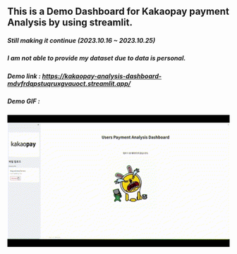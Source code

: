 ## This is a Demo Dashboard for Kakaopay payment Analysis by using streamlit.
##### Still making it continue (2023.10.16 ~ 2023.10.25)

##### I am not able to provide my dataset due to data is personal.

##### Demo link : https://kakaopay-analysis-dashboard-mdvfrdqpstuqruxgvauoct.streamlit.app/

##### Demo GIF :
<p align='center'>
<img src="https://github.com/cocoheart0128/Kakaopay-Analysis-Dashboard/blob/main/img/Kakaopay_analysis_Demo.gif" width="600" height="300" alt="Alt Text">
</p>




